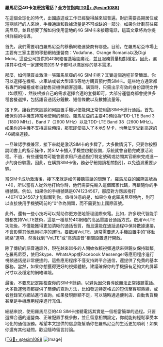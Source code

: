 **羅馬尼亞4G卡怎麽接電話？全方位指南[[TG💪+ @esim1088](https://t.me/s/esim1088)]**

在這個全球化的時代，出國旅遊或工作已經變得越來越普遍。對於需要長期居住或短期旅行的人來說，手機通話和數據流量是不可或缺的一部分。如果你計劃前往羅馬尼亞，並且想要了解如何使用當地的4G SIM卡來接聽電話，這篇文章將為你提供詳細的指導。

首先，我們需要明白羅馬尼亞的移動網絡運營商有哪些。目前，在羅馬尼亞市場上主要有三家主要的移動網絡運營商：Vodafone、Orange Romania以及Digi Mobi。這些公司提供的4G網絡覆蓋範圍廣泛，並且服務質量相對穩定。因此，選擇其中任何一家運營商的SIM卡都可以滿足你的基本需求。

那麼，如何購買並激活一張羅馬尼亞的4G SIM卡呢？其實這個過程非常簡單。你可以選擇在機場、火車站或者大型超市等地方購買預付費SIM卡。這些地方通常都有專門的櫃檯或者自動售貨機供顧客選購。購買時，只需出示有效的身份證明文件（如護照），然後根據自己的需求選擇合適的套餐即可。大部分運營商都會提供多種套餐選擇，包括語音通話分鐘數、短信條數以及數據流量等。

接下來，讓我們來談談如何設置手機以便能夠正常使用該SIM卡進行通話。首先，確保你的手機支持當地使用的頻段。羅馬尼亞的主要4G頻段為FDD-LTE Band 3（1800 MHz）、Band 7（2600 MHz）以及TDD-LTE Band 38（2600 MHz）。如果你的手機不支持這些頻段，那麼即使插入了本地SIM卡，也無法享受到高速的4G網絡連接。

一旦確認手機兼容，接下來就是激活SIM卡的步驟了。大多數情況下，只要你按照說明書上的指示操作，將SIM卡插入手機並啟動設備，系統就會自動完成激活流程。不過，有些運營商可能會要求用戶通過撥打特定號碼或訪問其官網來完成進一步的身份驗證。因此，在購買SIM卡後，務必仔細閱讀相關指引，以免遺漏重要步驟。

當SIM卡成功激活後，接下來就是如何接聽電話的問題了。羅馬尼亞的國際區號為+40，所以當有人從外地打給你時，他們需要先輸入這個國家代碼，再跟隨你的手機號碼。例如，如果你的手機號碼是0741234567，那麼對方應該撥打+40741234567才能聯繫到你。值得注意的是，如果你身處羅馬尼亞境內，則可以直接使用手機號碼前的“0”作為開頭，而不需要加上國際區號。

此外，還有一些小技巧可以幫助你更方便地管理國際來電。比如，許多現代智能手機都支持VoLTE技術，這是一種基於4G網絡的高品質語音通話方式。啟用VoLTE功能後，不僅能獲得更加清晰的通話音質，而且還能在通話過程中保持數據連接，不會影響其他應用程序的運行。要啟用VoLTE，通常需要進入手機設置中的“移動網絡”選項，然後找到“VoLTE”或“高清語音”相關設置進行開啟。

除了傳統的語音通話外，現在越來越多的人開始依賴視頻通話來與親友保持聯繫。在羅馬尼亞，使用Skype、WhatsApp或Facebook Messenger等應用程序進行視頻通話是非常便捷的。這些應用程序不僅支持跨平台通信，還提供了免費的基本服務。當然，如果你想獲得更好的視頻體驗，建議確保你的手機擁有足夠大的屏幕尺寸以及穩定的網絡環境。

最後，不要忘記定期檢查你的SIM卡餘額，以避免因欠費導致無法正常接聽電話。大多數運營商都提供了簡便的查詢方法，比如發送特定格式的短信至客服熱線，或者登錄官方網站進行查詢。如果發現餘額不足，可以隨時通過便利店、自動售貨機甚至是手機應用程序進行充值。

總結來說，使用羅馬尼亞的4G SIM卡接聽電話其實是一個相當簡單的過程。只要選擇合適的運營商、正確配置手機參數，並且留意相關設定，你就能夠輕鬆享受本地化的通信服務。希望本文提供的信息能幫助你在羅馬尼亞的生活更加順利！如果你還有其他疑問，歡迎隨時留言討論。

[[TG💪+ @esim1088](https://t.me/s/esim1088) ![Image](https://i.postimg.cc/4NQfJmqS/Snipaste-2025-05-13-00-14-12.png)]